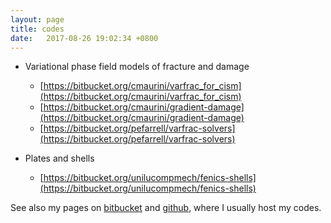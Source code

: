 ```yaml
---
layout: page
title: codes
date:   2017-08-26 19:02:34 +0800
---
```

- Variational phase field models of fracture and damage
    - [https://bitbucket.org/cmaurini/varfrac_for_cism](https://bitbucket.org/cmaurini/varfrac_for_cism)
    - [https://bitbucket.org/cmaurini/gradient-damage](https://bitbucket.org/cmaurini/gradient-damage)
    - [https://bitbucket.org/pefarrell/varfrac-solvers](https://bitbucket.org/pefarrell/varfrac-solvers)

- Plates and shells
    - [https://bitbucket.org/unilucompmech/fenics-shells](https://bitbucket.org/unilucompmech/fenics-shells)


See also my pages on [bitbucket](https://bitbucket.org/cmaurini/) and [github](https://github.com/cmaurini), where I usually host my codes.